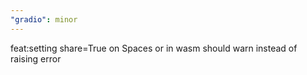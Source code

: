```yaml
---
"gradio": minor
---
```


feat:setting share=True on Spaces or in wasm should warn instead of raising error
